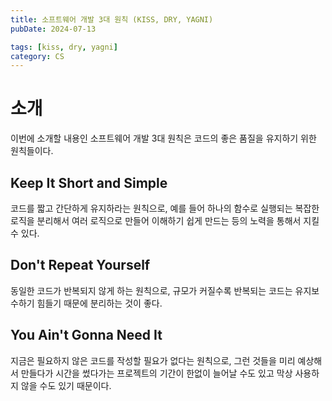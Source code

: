 ```yaml
---
title: 소프트웨어 개발 3대 원칙 (KISS, DRY, YAGNI)
pubDate: 2024-07-13

tags: [kiss, dry, yagni]
category: CS
---
```


# 소개

이번에 소개할 내용인 소프트웨어 개발 3대 원칙은 코드의 좋은 품질을 유지하기 위한 원칙들이다.

## **K**eep **I**t **S**hort and **S**imple

코드를 짧고 간단하게 유지하라는 원칙으로, 예를 들어 하나의 함수로 실행되는 복잡한 로직을 분리해서 여러 로직으로 만들어 이해하기 쉽게 만드는 등의 노력을 통해서 지킬 수 있다.

## **D**on't **R**epeat **Y**ourself

동일한 코드가 반복되지 않게 하는 원칙으로, 규모가 커질수록 반복되는 코드는 유지보수하기 힘들기 때문에 분리하는 것이 좋다.

## **Y**ou **A**in't **G**onna **N**eed **I**t

지금은 필요하지 않은 코드를 작성할 필요가 없다는 원칙으로, 그런 것들을 미리 예상해서 만들다가 시간을 썼다가는 프로젝트의 기간이 한없이 늘어날 수도 있고 막상 사용하지 않을 수도 있기 때문이다.
